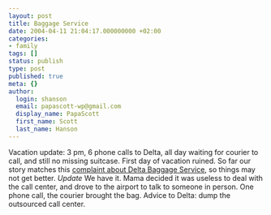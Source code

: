 ```yaml
---
layout: post
title: Baggage Service
date: 2004-04-11 21:04:17.000000000 +02:00
categories:
- family
tags: []
status: publish
type: post
published: true
meta: {}
author:
  login: shanson
  email: papascott-wp@gmail.com
  display_name: PapaScott
  first_name: Scott
  last_name: Hanson
---
```

<p>Vacation update: 3 pm, 6 phone calls to Delta, all day waiting for courier to call, and still no missing suitcase. First day of vacation ruined. So far our story matches this <a href="http://www.complaints.com/october2003/complaintoftheday.october31.30.htm">complaint about Delta Baggage Service</a>, so things may not get better. <em>Update</em> We have it. Mama decided it was useless to deal with the call center, and drove to the airport to talk to someone in person. One phone call, the courier brought the bag. Advice to Delta: dump the outsourced call center.</p>
